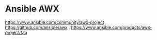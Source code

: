 # Ansible AWX
https://www.ansible.com/community/awx-project , https://github.com/ansible/awx , https://www.ansible.com/products/awx-project/faq
